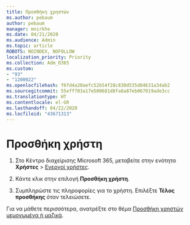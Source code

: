 ```yaml
---
title: Προσθήκη χρηστών
ms.author: pebaum
author: pebaum
manager: mnirkhe
ms.date: 04/21/2020
ms.audience: Admin
ms.topic: article
ROBOTS: NOINDEX, NOFOLLOW
localization_priority: Priority
ms.collection: Adm_O365
ms.custom:
- "93"
- "1200022"
ms.openlocfilehash: f6fd4a20aefc52b54f28c830d535d84631a34ab2
ms.sourcegitcommit: 55eff703a17e500681d8fa6a87eb067019ade3cc
ms.translationtype: HT
ms.contentlocale: el-GR
ms.lasthandoff: 04/22/2020
ms.locfileid: "43671313"
---
```

# <a name="add-a-user"></a>Προσθήκη χρήστη

1. Στο Κέντρο διαχείρισης Microsoft 365, μεταβείτε στην ενότητα **Χρήστες** > [Ενεργοί χρήστες](https://admin.microsoft.com/Adminportal/Home?source=applauncher#/users).

2. Κάντε κλικ στην επιλογή **Προσθήκη χρήστη**.

3. Συμπληρώστε τις πληροφορίες για το χρήστη. Επιλέξτε **Τέλος προσθήκης** όταν τελειώσετε.

Για να μάθετε περισσότερα, ανατρέξτε στο θέμα [Προσθήκη χρηστών μεμονωμένα ή μαζικά](https://docs.microsoft.com/office365/admin/add-users/add-users).
